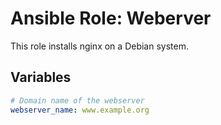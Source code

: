 # Ansible Role: Weberver

This role installs nginx on a Debian system.

## Variables

```yaml
# Domain name of the webserver
webserver_name: www.example.org
```

